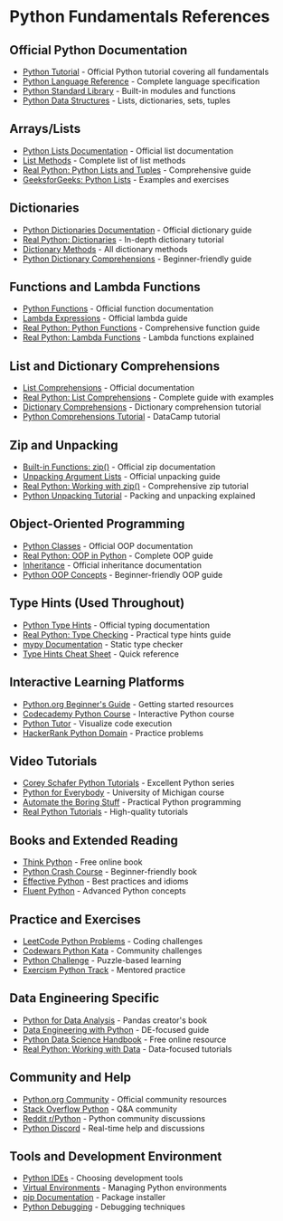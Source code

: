 # Python Fundamentals References

## Official Python Documentation
- [Python Tutorial](https://docs.python.org/3/tutorial/) - Official Python tutorial covering all fundamentals
- [Python Language Reference](https://docs.python.org/3/reference/) - Complete language specification
- [Python Standard Library](https://docs.python.org/3/library/) - Built-in modules and functions
- [Python Data Structures](https://docs.python.org/3/tutorial/datastructures.html) - Lists, dictionaries, sets, tuples

## Arrays/Lists
- [Python Lists Documentation](https://docs.python.org/3/tutorial/introduction.html#lists) - Official list documentation
- [List Methods](https://docs.python.org/3/tutorial/datastructures.html#more-on-lists) - Complete list of list methods
- [Real Python: Python Lists and Tuples](https://realpython.com/python-lists-tuples/) - Comprehensive guide
- [GeeksforGeeks: Python Lists](https://www.geeksforgeeks.org/python-list/) - Examples and exercises

## Dictionaries
- [Python Dictionaries Documentation](https://docs.python.org/3/tutorial/datastructures.html#dictionaries) - Official dictionary guide
- [Real Python: Dictionaries](https://realpython.com/python-dicts/) - In-depth dictionary tutorial
- [Dictionary Methods](https://docs.python.org/3/library/stdtypes.html#mapping-types-dict) - All dictionary methods
- [Python Dictionary Comprehensions](https://www.programiz.com/python-programming/dictionary-comprehension) - Beginner-friendly guide

## Functions and Lambda Functions
- [Python Functions](https://docs.python.org/3/tutorial/controlflow.html#defining-functions) - Official function documentation
- [Lambda Expressions](https://docs.python.org/3/tutorial/controlflow.html#lambda-expressions) - Official lambda guide
- [Real Python: Python Functions](https://realpython.com/defining-your-own-python-function/) - Comprehensive function guide
- [Real Python: Lambda Functions](https://realpython.com/python-lambda/) - Lambda functions explained

## List and Dictionary Comprehensions
- [List Comprehensions](https://docs.python.org/3/tutorial/datastructures.html#list-comprehensions) - Official documentation
- [Real Python: List Comprehensions](https://realpython.com/list-comprehension-python/) - Complete guide with examples
- [Dictionary Comprehensions](https://www.programiz.com/python-programming/dictionary-comprehension) - Dictionary comprehension tutorial
- [Python Comprehensions Tutorial](https://www.datacamp.com/tutorial/python-list-comprehension) - DataCamp tutorial

## Zip and Unpacking
- [Built-in Functions: zip()](https://docs.python.org/3/library/functions.html#zip) - Official zip documentation
- [Unpacking Argument Lists](https://docs.python.org/3/tutorial/controlflow.html#unpacking-argument-lists) - Official unpacking guide
- [Real Python: Working with zip()](https://realpython.com/python-zip-function/) - Comprehensive zip tutorial
- [Python Unpacking Tutorial](https://www.geeksforgeeks.org/packing-and-unpacking-arguments-in-python/) - Packing and unpacking explained

## Object-Oriented Programming
- [Python Classes](https://docs.python.org/3/tutorial/classes.html) - Official OOP documentation
- [Real Python: OOP in Python](https://realpython.com/python3-object-oriented-programming/) - Complete OOP guide
- [Inheritance](https://docs.python.org/3/tutorial/classes.html#inheritance) - Official inheritance documentation
- [Python OOP Concepts](https://www.programiz.com/python-programming/object-oriented-programming) - Beginner-friendly OOP guide

## Type Hints (Used Throughout)
- [Python Type Hints](https://docs.python.org/3/library/typing.html) - Official typing documentation
- [Real Python: Type Checking](https://realpython.com/python-type-checking/) - Practical type hints guide
- [mypy Documentation](https://mypy.readthedocs.io/) - Static type checker
- [Type Hints Cheat Sheet](https://mypy.readthedocs.io/en/stable/cheat_sheet_py3.html) - Quick reference

## Interactive Learning Platforms
- [Python.org Beginner's Guide](https://wiki.python.org/moin/BeginnersGuide) - Getting started resources
- [Codecademy Python Course](https://www.codecademy.com/learn/learn-python-3) - Interactive Python course
- [Python Tutor](http://pythontutor.com/) - Visualize code execution
- [HackerRank Python Domain](https://www.hackerrank.com/domains/python) - Practice problems

## Video Tutorials
- [Corey Schafer Python Tutorials](https://www.youtube.com/playlist?list=PL-osiE80TeTt2d9bfVyTiXJA-UTHn6WwU) - Excellent Python series
- [Python for Everybody](https://www.py4e.com/) - University of Michigan course
- [Automate the Boring Stuff](https://automatetheboringstuff.com/) - Practical Python programming
- [Real Python Tutorials](https://realpython.com/tutorials/basics/) - High-quality tutorials

## Books and Extended Reading
- [Think Python](https://greenteapress.com/wp/think-python-2e/) - Free online book
- [Python Crash Course](https://nostarch.com/pythoncrashcourse2e) - Beginner-friendly book
- [Effective Python](https://effectivepython.com/) - Best practices and idioms
- [Fluent Python](https://www.oreilly.com/library/view/fluent-python/9781491946237/) - Advanced Python concepts

## Practice and Exercises
- [LeetCode Python Problems](https://leetcode.com/problemset/all/?difficulty=Easy&page=1&topicSlugs=array) - Coding challenges
- [Codewars Python Kata](https://www.codewars.com/kata/search/python) - Community challenges
- [Python Challenge](http://www.pythonchallenge.com/) - Puzzle-based learning
- [Exercism Python Track](https://exercism.org/tracks/python) - Mentored practice

## Data Engineering Specific
- [Python for Data Analysis](https://wesmckinney.com/book/) - Pandas creator's book
- [Data Engineering with Python](https://www.packtpub.com/product/data-engineering-with-python/9781839214189) - DE-focused guide
- [Python Data Science Handbook](https://jakevdp.github.io/PythonDataScienceHandbook/) - Free online resource
- [Real Python: Working with Data](https://realpython.com/tutorials/data-science/) - Data-focused tutorials

## Community and Help
- [Python.org Community](https://www.python.org/community/) - Official community resources
- [Stack Overflow Python](https://stackoverflow.com/questions/tagged/python) - Q&A community
- [Reddit r/Python](https://www.reddit.com/r/Python/) - Python community discussions
- [Python Discord](https://pythondiscord.com/) - Real-time help and discussions

## Tools and Development Environment
- [Python IDEs](https://realpython.com/python-ides-code-editors-guide/) - Choosing development tools
- [Virtual Environments](https://docs.python.org/3/tutorial/venv.html) - Managing Python environments
- [pip Documentation](https://pip.pypa.io/en/stable/) - Package installer
- [Python Debugging](https://realpython.com/python-debugging-pdb/) - Debugging techniques